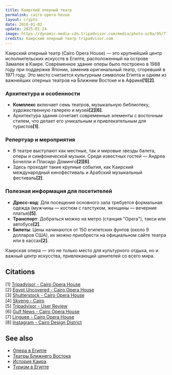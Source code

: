 ```yaml
---
title: Каирский оперный театр
permalink: cairo-opera-house
layout: crypto
date: 2018-01-02
update: 2025-01-24
image: https://dynamic-media-cdn.tripadvisor.com/media/photo-o/0a/95/77/27/cairo-opera-house.jpg?w=1200&h=-1&s=1
credits: Каирский оперный театр tripadvisor.com
---
```


Каирский оперный театр (Cairo Opera House) — это крупнейший центр исполнительских искусств в Египте, расположенный на острове Замалек в Каире. Современное здание оперы было построено в 1988 году при поддержке Японии, заменив оригинальный театр, сгоревший в 1971 году. Это место считается культурным символом Египта и одним из важнейших оперных театров на Ближнем Востоке и в Африке<strong>[1]</strong><strong>[2]</strong>.

### Архитектура и особенности
- **Комплекс** включает семь театров, музыкальную библиотеку, художественную галерею и музей<strong>[2]</strong><strong>[6]</strong>.
- Архитектура здания сочетает современные элементы с восточным стилем, что делает его уникальным и привлекательным для туристов<strong>[1]</strong>.

### Репертуар и мероприятия
- В театре выступают как местные, так и мировые звезды балета, оперы и симфонической музыки. Среди известных гостей — Андреа Бочелли и Пласидо Доминго<strong>[2]</strong><strong>[6]</strong>.
- Здесь проходят такие крупные события, как Каирский международный кинофестиваль и Арабский музыкальный фестиваль<strong>[2]</strong>.

### Полезная информация для посетителей
- **Дресс-код**: Для посещения основного зала требуется формальная одежда (мужчины — костюм с галстуком, женщины — вечерние платья)<strong>[5]</strong>.
- **Транспорт**: Добраться можно на метро (станция "Opera"), такси или автобусе<strong>[2]</strong>.
- **Билеты**: Цены начинаются от 150 египетских фунтов (около 9 долларов США), их можно приобрести на официальном сайте театра или в кассах<strong>[2]</strong>.

Каирская опера — это не только место для культурного отдыха, но и важный центр искусства, привлекающий ценителей со всего мира.

## Citations
[1] [Tripadvisor - Cairo Opera House](https://www.tripadvisor.ru/Attraction_Review-g294201-d460053-Reviews-Cairo_Opera_House-Cairo_Cairo_Governorate.html)  
[2] [Egypt Uncovered - Cairo Opera House](https://www.egypt-uncovered.com/blog/cairo-opera-house)  
[3] [Shutterstock - Cairo Opera House](https://www.shutterstock.com/search/cairo-opera-house?image_type=vector)  
[4] [Skyeng - Cairo](https://skyeng.ru/vocabulary/cairo/)  
[5] [Tripadvisor - User Review](https://www.tripadvisor.com/ShowUserReviews-g294201-d460053-r445800250-Cairo_Opera_House-Cairo_Cairo_Governorate.html)  
[6] [Gulf News - Cairo Opera House](https://gulfnews.com/the-kurator/life/cairo-opera-house-a-class-act-1.1657192332048)  
[7] [Linguee - Cairo Opera House](https://www.linguee.ru/%D0%B0%D0%BD%D0%B3%D0%BB%D0%B8%D0%B9%D1%81%D0%BA%D0%B8%D0%B9-%D1%80%D1%83%D1%81%D1%81%D0%BA%D0%B8%D0%B9/%D0%BF%D0%B5%D1%80%D0%B5%D0%B2%D0%BE%D0%B4/cairo+opera+house.html)  
[8] [Instagram - Cairo Design District](https://www.instagram.com/cdd.cairodesigndistrict/reel/CxI5NQ0sNoa/)

## See also

- [Опера в Египте](egypt-opera)
- [Театры Ближнего Востока](middle-east-theatres)
- [История Каира](history-of-cairo)
- [Туризм в Египте](tourism-in-egypt)

<!-- Prompt: - Change title: A Template with article topic - Create permalink: from article-topic - Edit "Citations" section title to ## Citations. - Format the references in the "Citations" section as follows: [1] [URL](URL). - When referring to a citation number in the text, use the following HTML tag format: <strong>[1]</strong>. - Ensure each citation number correctly corresponds to the entry in the "Citations" section. - The citation numbers should be clickable links in the format above. - Provide a list of related topics in the same format as above. - Use the pattern "[Topic Name](topic-link)" for each item. - The **See also** section must be included automatically at the end of the article. - Leave this Prompt after editing at the end of the code. -->
